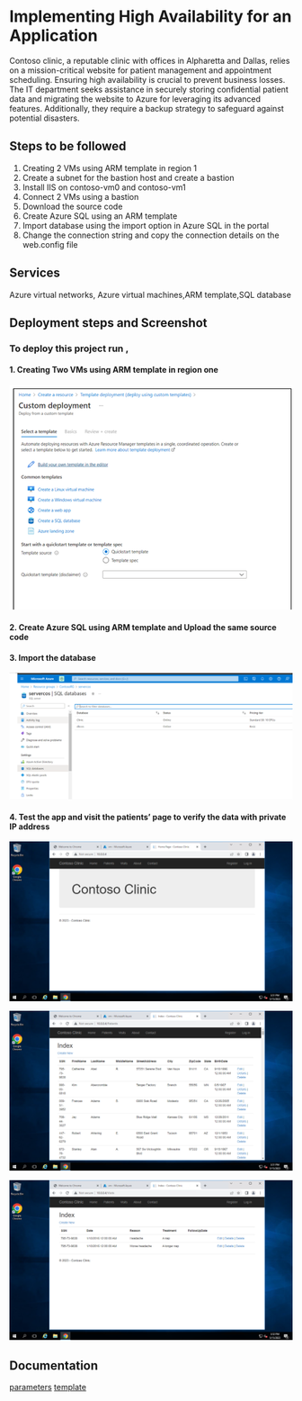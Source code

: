 # Implementing High Availability for an Application

Contoso clinic, a reputable clinic with offices in Alpharetta and Dallas, relies on a mission-critical website for patient management and appointment scheduling. Ensuring high availability is crucial to prevent business losses. The IT department seeks assistance in securely storing confidential patient data and migrating the website to Azure for leveraging its advanced features. Additionally, they require a backup strategy to safeguard against potential disasters.

## Steps to be followed

1. Creating 2 VMs using ARM template in region 1
2. Create a subnet for the bastion host and create a bastion
3. Install IIS on contoso-vm0 and contoso-vm1
4. Connect 2 VMs using a bastion
5. Download the source code
6. Create Azure SQL using an ARM template
7. Import database using the import option in Azure SQL in the portal
8. Change the connection string and copy the connection details on the web.config file

## Services

Azure virtual networks, Azure virtual machines,ARM template,SQL database

## Deployment steps and Screenshot

### To deploy this project run ,

#### 1. Creating Two VMs using ARM template in region one

![ss](./image/1.png)

#### 2. Create Azure SQL using ARM template and Upload the same source code

#### 3. Import the database

![ss](./image/sql.png)

#### 4. Test the app and visit the patients’ page to verify the data with private IP address

![ss](./image/out.png)

![ss](./image/out2.png)

![ss](./image/out3.png)

## Documentation

[parameters](parameters.json)
[template](template.json)
